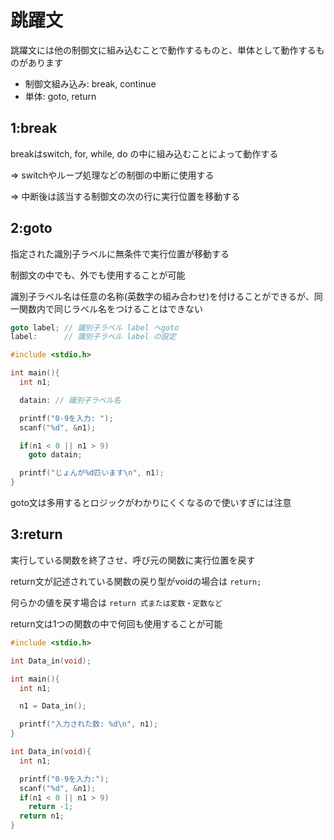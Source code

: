 # 跳躍文
跳躍文には他の制御文に組み込むことで動作するものと、単体として動作するものがあります
- 制御文組み込み: break, continue
- 単体: goto, return

## 1:break
breakはswitch, for, while, do の中に組み込むことによって動作する

=> switchやループ処理などの制御の中断に使用する

=> 中断後は該当する制御文の次の行に実行位置を移動する

## 2:goto
指定された識別子ラベルに無条件で実行位置が移動する

制御文の中でも、外でも使用することが可能

識別子ラベル名は任意の名称(英数字の組み合わせ)を付けることができるが、同一関数内で同じラベル名をつけることはできない

```c
goto label; // 識別子ラベル label へgoto
label:      // 識別子ラベル label の設定
```

```c
#include <stdio.h>

int main(){
  int n1;

  datain: // 識別子ラベル名

  printf("0-9を入力: ");
  scanf("%d", &n1);

  if(n1 < 0 || n1 > 9)
    goto datain;

  printf("じょんが%d匹います\n", n1);
}
```
goto文は多用するとロジックがわかりにくくなるので使いすぎには注意

## 3:return
実行している関数を終了させ、呼び元の関数に実行位置を戻す

return文が記述されている関数の戻り型がvoidの場合は `return;`

何らかの値を戻す場合は `return 式または変数・定数など`

return文は1つの関数の中で何回も使用することが可能

```c
#include <stdio.h>

int Data_in(void);

int main(){
  int n1;

  n1 = Data_in();

  printf("入力された数: %d\n", n1);
}

int Data_in(void){
  int n1;

  printf("0-9を入力:");
  scanf("%d", &n1);
  if(n1 < 0 || n1 > 9)
    return -1;
  return n1;
}
```

